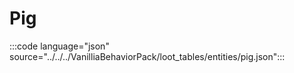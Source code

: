 # Pig

:::code language="json" source="../../../VanilliaBehaviorPack/loot_tables/entities/pig.json":::